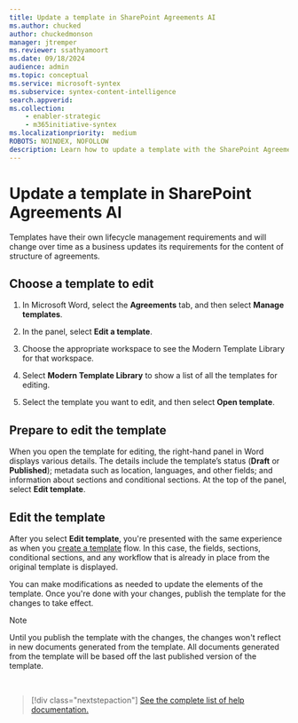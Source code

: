 ```yaml
---
title: Update a template in SharePoint Agreements AI
ms.author: chucked
author: chuckedmonson
manager: jtremper
ms.reviewer: ssathyamoort
ms.date: 09/18/2024
audience: admin
ms.topic: conceptual
ms.service: microsoft-syntex
ms.subservice: syntex-content-intelligence
search.appverid: 
ms.collection: 
    - enabler-strategic
    - m365initiative-syntex
ms.localizationpriority:  medium
ROBOTS: NOINDEX, NOFOLLOW
description: Learn how to update a template with the SharePoint Agreements AI solution.
---
```


# Update a template in SharePoint Agreements AI

Templates have their own lifecycle management requirements and will change over time as a business updates its requirements for the content of structure of agreements.

## Choose a template to edit

1. In Microsoft Word, select the **Agreements** tab, and then select **Manage templates**.

2. In the panel, select **Edit a template**.

3. Choose the appropriate workspace to see the Modern Template Library for that workspace.

4. Select **Modern Template Library** to show a list of all the templates for editing.

5. Select the template you want to edit, and then select **Open template**.

## Prepare to edit the template

When you open the template for editing, the right-hand panel in Word displays various details. The details include the template’s status (**Draft** or **Published**); metadata such as location, languages, and other fields; and information about sections and conditional sections. At the top of the panel, select **Edit template**.

## Edit the template

After you select **Edit template**, you're presented with the same experience as when you [create a template](agreements-create-template#configure-an-approval-workflow-for-documents-generated-from-the-template) flow. In this case, the fields, sections, conditional sections, and any workflow that is already in place from the original template is displayed.

You can make modifications as needed to update the elements of the template. Once you're done with your changes, publish the template for the changes to take effect.

> [!NOTE]
> Until you publish the template with the changes, the changes won't reflect in new documents generated from the template. All documents generated from the template will be based off the last published version of the template.

<br>

> [!div class="nextstepaction"]
> [See the complete list of help documentation.](agreements-overview.md#help-documentation)
